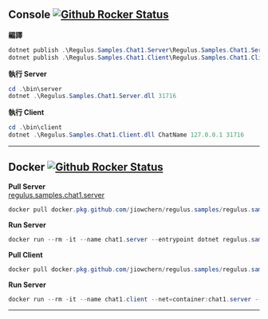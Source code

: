 ## Console  [![Github Rocker Status](https://github.com/jiowchern/Regulus.Samples/workflows/Build/badge.svg)](https://github.com/jiowchern/Regulus.Samples/actions?query=workflow%3ABuild)  
**編譯**  
```powershell
dotnet publish .\Regulus.Samples.Chat1.Server\Regulus.Samples.Chat1.Server.csproj -o bin\server
dotnet publish .\Regulus.Samples.Chat1.Client\Regulus.Samples.Chat1.Client.csproj -o bin\client
```
**執行 Server**  
```powershell
cd .\bin\server
dotnet .\Regulus.Samples.Chat1.Server.dll 31716
```

**執行 Client**  
```powershell
cd .\bin\client
dotnet .\Regulus.Samples.Chat1.Client.dll ChatName 127.0.0.1 31716
```
---
## Docker [![Github Rocker Status](https://github.com/jiowchern/Regulus.Samples/workflows/Docker/badge.svg)](https://github.com/jiowchern/Regulus.Samples/actions?query=workflow%3ADocker)  

**Pull Server**  
[regulus.samples.chat1.server](https://github.com/jiowchern/Regulus.Samples/packages/94444)  
```powershell
docker pull docker.pkg.github.com/jiowchern/regulus.samples/regulus.samples.chat1.server:latest
```
**Run Server**
```powershell
docker run --rm -it --name chat1.server --entrypoint dotnet regulus.samples.chat1.server ./Regulus.Samples.Chat1.Server.dll 40123
```
**Pull Client**  
```powershell
docker pull docker.pkg.github.com/jiowchern/regulus.samples/regulus.samples.chat1.client:latest
```
**Run Server**
```powershell
docker run --rm -it --name chat1.client --net=container:chat1.server --entrypoint dotnet regulus.samples.chat1.client ./Regulus.Samples.Chat1.Client.dll jc 127.0.0.1 40123
```
---
